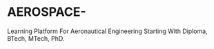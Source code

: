 # AEROSPACE-
Learning Platform For Aeronautical Engineering Starting With Diploma, BTech, MTech, PhD.
